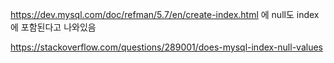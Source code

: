 



https://dev.mysql.com/doc/refman/5.7/en/create-index.html
에 null도 index에 포함된다고 나와있음

https://stackoverflow.com/questions/289001/does-mysql-index-null-values



